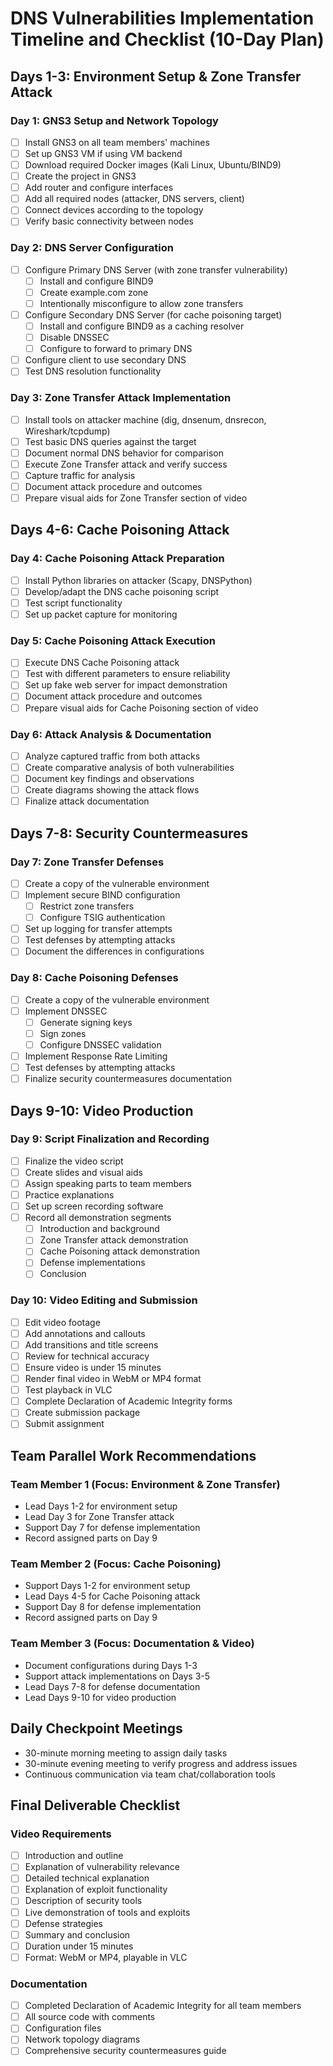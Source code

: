 # DNS Vulnerabilities Implementation Timeline and Checklist (10-Day Plan)

## Days 1-3: Environment Setup & Zone Transfer Attack

### Day 1: GNS3 Setup and Network Topology

- [ ] Install GNS3 on all team members' machines
- [ ] Set up GNS3 VM if using VM backend
- [ ] Download required Docker images (Kali Linux, Ubuntu/BIND9)
- [ ] Create the project in GNS3
- [ ] Add router and configure interfaces
- [ ] Add all required nodes (attacker, DNS servers, client)
- [ ] Connect devices according to the topology
- [ ] Verify basic connectivity between nodes

### Day 2: DNS Server Configuration

- [ ] Configure Primary DNS Server (with zone transfer vulnerability)
  - [ ] Install and configure BIND9
  - [ ] Create example.com zone
  - [ ] Intentionally misconfigure to allow zone transfers
- [ ] Configure Secondary DNS Server (for cache poisoning target)
  - [ ] Install and configure BIND9 as a caching resolver
  - [ ] Disable DNSSEC
  - [ ] Configure to forward to primary DNS
- [ ] Configure client to use secondary DNS
- [ ] Test DNS resolution functionality

### Day 3: Zone Transfer Attack Implementation

- [ ] Install tools on attacker machine (dig, dnsenum, dnsrecon, Wireshark/tcpdump)
- [ ] Test basic DNS queries against the target
- [ ] Document normal DNS behavior for comparison
- [ ] Execute Zone Transfer attack and verify success
- [ ] Capture traffic for analysis
- [ ] Document attack procedure and outcomes
- [ ] Prepare visual aids for Zone Transfer section of video

## Days 4-6: Cache Poisoning Attack

### Day 4: Cache Poisoning Attack Preparation

- [ ] Install Python libraries on attacker (Scapy, DNSPython)
- [ ] Develop/adapt the DNS cache poisoning script
- [ ] Test script functionality
- [ ] Set up packet capture for monitoring

### Day 5: Cache Poisoning Attack Execution

- [ ] Execute DNS Cache Poisoning attack
- [ ] Test with different parameters to ensure reliability
- [ ] Set up fake web server for impact demonstration
- [ ] Document attack procedure and outcomes
- [ ] Prepare visual aids for Cache Poisoning section of video

### Day 6: Attack Analysis & Documentation

- [ ] Analyze captured traffic from both attacks
- [ ] Create comparative analysis of both vulnerabilities
- [ ] Document key findings and observations
- [ ] Create diagrams showing the attack flows
- [ ] Finalize attack documentation

## Days 7-8: Security Countermeasures

### Day 7: Zone Transfer Defenses

- [ ] Create a copy of the vulnerable environment
- [ ] Implement secure BIND configuration
  - [ ] Restrict zone transfers
  - [ ] Configure TSIG authentication
- [ ] Set up logging for transfer attempts
- [ ] Test defenses by attempting attacks
- [ ] Document the differences in configurations

### Day 8: Cache Poisoning Defenses

- [ ] Create a copy of the vulnerable environment
- [ ] Implement DNSSEC
  - [ ] Generate signing keys
  - [ ] Sign zones
  - [ ] Configure DNSSEC validation
- [ ] Implement Response Rate Limiting
- [ ] Test defenses by attempting attacks
- [ ] Finalize security countermeasures documentation

## Days 9-10: Video Production

### Day 9: Script Finalization and Recording

- [ ] Finalize the video script
- [ ] Create slides and visual aids
- [ ] Assign speaking parts to team members
- [ ] Practice explanations
- [ ] Set up screen recording software
- [ ] Record all demonstration segments
  - [ ] Introduction and background
  - [ ] Zone Transfer attack demonstration
  - [ ] Cache Poisoning attack demonstration
  - [ ] Defense implementations
  - [ ] Conclusion

### Day 10: Video Editing and Submission

- [ ] Edit video footage
- [ ] Add annotations and callouts
- [ ] Add transitions and title screens
- [ ] Review for technical accuracy
- [ ] Ensure video is under 15 minutes
- [ ] Render final video in WebM or MP4 format
- [ ] Test playback in VLC
- [ ] Complete Declaration of Academic Integrity forms
- [ ] Create submission package
- [ ] Submit assignment

## Team Parallel Work Recommendations

### Team Member 1 (Focus: Environment & Zone Transfer)

- Lead Days 1-2 for environment setup
- Lead Day 3 for Zone Transfer attack
- Support Day 7 for defense implementation
- Record assigned parts on Day 9

### Team Member 2 (Focus: Cache Poisoning)

- Support Days 1-2 for environment setup
- Lead Days 4-5 for Cache Poisoning attack
- Support Day 8 for defense implementation
- Record assigned parts on Day 9

### Team Member 3 (Focus: Documentation & Video)

- Document configurations during Days 1-3
- Support attack implementations on Days 3-5
- Lead Days 7-8 for defense documentation
- Lead Days 9-10 for video production

## Daily Checkpoint Meetings

- 30-minute morning meeting to assign daily tasks
- 30-minute evening meeting to verify progress and address issues
- Continuous communication via team chat/collaboration tools

## Final Deliverable Checklist

### Video Requirements

- [ ] Introduction and outline
- [ ] Explanation of vulnerability relevance
- [ ] Detailed technical explanation
- [ ] Explanation of exploit functionality
- [ ] Description of security tools
- [ ] Live demonstration of tools and exploits
- [ ] Defense strategies
- [ ] Summary and conclusion
- [ ] Duration under 15 minutes
- [ ] Format: WebM or MP4, playable in VLC

### Documentation

- [ ] Completed Declaration of Academic Integrity for all team members
- [ ] All source code with comments
- [ ] Configuration files
- [ ] Network topology diagrams
- [ ] Comprehensive security countermeasures guide
